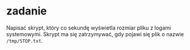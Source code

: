# zadanie

Napisać skrypt, który co sekundę wyświetla rozmiar pliku z logami systemowymi. Skrypt ma się zatrzymywać, gdy pojawi się plik o nazwie `/tmp/STOP.txt`.

